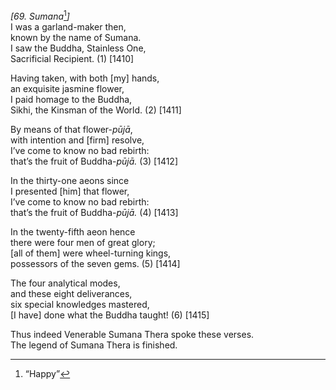 *\[69. Sumana*[^1]*\]*  
I was a garland-maker then,  
known by the name of Sumana.  
I saw the Buddha, Stainless One,  
Sacrificial Recipient. (1) \[1410\]

Having taken, with both \[my\] hands,  
an exquisite jasmine flower,  
I paid homage to the Buddha,  
Sikhi, the Kinsman of the World. (2) \[1411\]

By means of that flower-*pūjā*,  
with intention and \[firm\] resolve,  
I’ve come to know no bad rebirth:  
that’s the fruit of Buddha-*pūjā.* (3) \[1412\]

In the thirty-one aeons since  
I presented \[him\] that flower,  
I’ve come to know no bad rebirth:  
that’s the fruit of Buddha-*pūjā.* (4) \[1413\]

In the twenty-fifth aeon hence  
there were four men of great glory;  
\[all of them\] were wheel-turning kings,  
possessors of the seven gems. (5) \[1414\]

The four analytical modes,  
and these eight deliverances,  
six special knowledges mastered,  
\[I have\] done what the Buddha taught! (6) \[1415\]

Thus indeed Venerable Sumana Thera spoke these verses.  
The legend of Sumana Thera is finished.

[^1]: “Happy”
